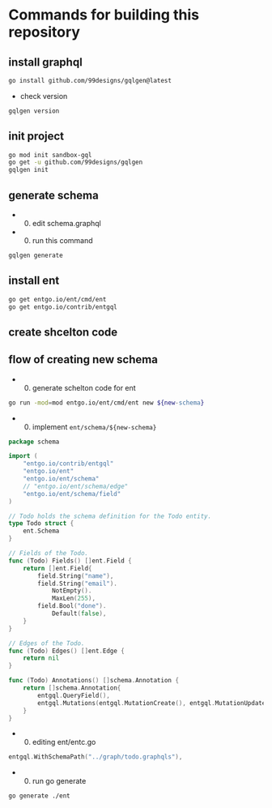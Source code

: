 # Commands for building this repository

## install graphql

```zsh
go install github.com/99designs/gqlgen@latest
```

- check version

```zsh
gqlgen version
```

## init project

```zsh
go mod init sandbox-gql
go get -u github.com/99designs/gqlgen
gqlgen init
```

## generate schema

- 0. edit schema.graphql 
- 0. run this command

```zsh
gqlgen generate
```

## install ent

```zsh
go get entgo.io/ent/cmd/ent
go get entgo.io/contrib/entgql
```

## create shcelton code



## flow of creating new schema

- 0. generate schelton code for ent

```zsh
go run -mod=mod entgo.io/ent/cmd/ent new ${new-schema}
```

- 0. implement `ent/schema/${new-schema}`

```go
package schema

import (
	"entgo.io/contrib/entgql"
	"entgo.io/ent"
	"entgo.io/ent/schema"
	// "entgo.io/ent/schema/edge"
	"entgo.io/ent/schema/field"
)

// Todo holds the schema definition for the Todo entity.
type Todo struct {
	ent.Schema
}

// Fields of the Todo.
func (Todo) Fields() []ent.Field {
	return []ent.Field{
		field.String("name"),
		field.String("email").
			NotEmpty().
			MaxLen(255),
		field.Bool("done").
			Default(false),
	}
}

// Edges of the Todo.
func (Todo) Edges() []ent.Edge {
	return nil
}

func (Todo) Annotations() []schema.Annotation {
	return []schema.Annotation{
		entgql.QueryField(),
		entgql.Mutations(entgql.MutationCreate(), entgql.MutationUpdate()),
	}
}
```

- 0. editing ent/entc.go

```go
entgql.WithSchemaPath("../graph/todo.graphqls"),
```

- 0. run go generate 

```zsh
go generate ./ent
```